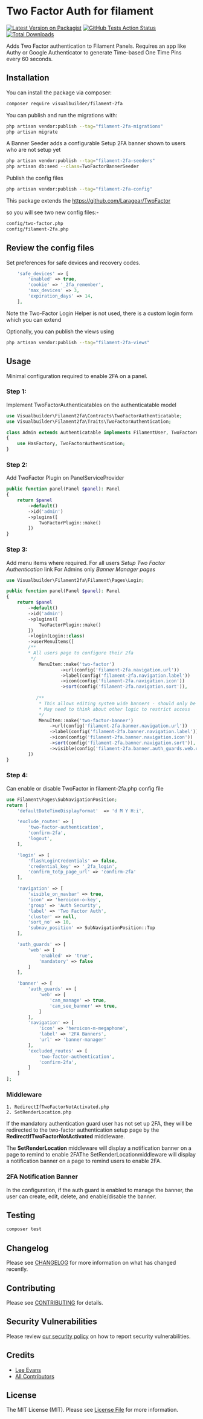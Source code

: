 # Two Factor Auth for filament

[![Latest Version on Packagist](https://img.shields.io/packagist/v/visualbuilder/filament-2fa.svg?style=flat-square)](https://packagist.org/packages/visualbuilder/filament-2fa)
[![GitHub Tests Action Status](https://img.shields.io/github/actions/workflow/status/visualbuilder/filament-2fa/run-tests.yml?branch=main&label=tests&style=flat-square)](https://github.com/visualbuilder/filament-2fa/actions?query=workflow%3Arun-tests+branch%3Amain)
[![Total Downloads](https://img.shields.io/packagist/dt/visualbuilder/filament-2fa.svg?style=flat-square)](https://packagist.org/packages/visualbuilder/filament-2fa)


Adds Two Factor authentication to Filament Panels. 
Requires an app like Authy or Google Authenticator to generate Time-based One Time Pins every 60 seconds.



## Installation

You can install the package via composer:

```bash
composer require visualbuilder/filament-2fa
```

You can publish and run the migrations with:

```bash
php artisan vendor:publish --tag="filament-2fa-migrations"
php artisan migrate
```

A Banner Seeder adds a configurable Setup 2FA banner shown to users who are not setup yet
```bash
php artisan vendor:publish --tag="filament-2fa-seeders"
php artisan db:seed --class=TwoFactorBannerSeeder
```

Publish the config files
```bash
php artisan vendor:publish --tag="filament-2fa-config"
```
This package extends the https://github.com/Laragear/TwoFactor

so you will see two new config files:-
```bash
config/two-factor.php
config/filament-2fa.php
```

## Review the config files
Set preferences for safe devices and recovery codes.


```php
    'safe_devices' => [
        'enabled' => true,
        'cookie' => '_2fa_remember',
        'max_devices' => 3,
        'expiration_days' => 14,
    ],
```

Note the  Two-Factor Login Helper is not used, there is a custom login form which you can extend


Optionally, you can publish the views using
```bash
php artisan vendor:publish --tag="filament-2fa-views"
```


## Usage
Minimal configuration required to enable 2FA on a panel.

### Step 1:

Implement TwoFactorAuthenticatables on the authenticatable model

```php
use Visualbuilder\Filament2fa\Contracts\TwoFactorAuthenticatable;
use Visualbuilder\Filament2fa\Traits\TwoFactorAuthentication;

class Admin extends Authenticatable implements FilamentUser, TwoFactorAuthenticatable
{
    use HasFactory, TwoFactorAuthentication;
}
```

### Step 2:

Add TwoFactor Plugin on PanelServiceProvider

```php
public function panel(Panel $panel): Panel
{
    return $panel
        ->default()
        ->id('admin')
        ->plugins([
            TwoFactorPlugin::make()
        ])
}
```

### Step 3:

Add menu items where required.
For all users  *Setup Two Factor Authentication* link 
For Admins only *Banner Manager pages*


```php
use Visualbuilder\Filament2fa\Filament\Pages\Login;

public function panel(Panel $panel): Panel
{
    return $panel
        ->default()
        ->id('admin')
        ->plugins([
            TwoFactorPlugin::make()
        ])
        ->login(Login::class)
        ->userMenuItems([
        /**
        * All users page to configure their 2fa
         */
            MenuItem::make('two-factor')
                    ->url(config('filament-2fa.navigation.url'))
                    ->label(config('filament-2fa.navigation.label'))
                    ->icon(config('filament-2fa.navigation.icon'))
                    ->sort(config('filament-2fa.navigation.sort')),
                
           /**
            * This allows editing system wide banners - should only be available to admins 
            * May need to think about other logic to restrict access
            */
            MenuItem::make('two-factor-banner')
                ->url(config('filament-2fa.banner.navigation.url'))
                ->label(config('filament-2fa.banner.navigation.label'))
                ->icon(config('filament-2fa.banner.navigation.icon'))
                ->sort(config('filament-2fa.banner.navigation.sort')),
                ->visible(config('filament-2fa.banner.auth_guards.web.can_manage')),
        ])
}
```

### Step 4:

Can enable or disable TwoFactor in filament-2fa.php config file

```php
use Filament\Pages\SubNavigationPosition;
return [
    'defaultDateTimeDisplayFormat'  => 'd M Y H:i',

    'exclude_routes' => [
        'two-factor-authentication',
        'confirm-2fa',
        'logout',
    ],

    'login' => [
        'flashLoginCredentials' => false,
        'credential_key' => '_2fa_login',
        'confirm_totp_page_url' => 'confirm-2fa'
    ],

    'navigation' => [
        'visible_on_navbar' => true,
        'icon' => 'heroicon-o-key',
        'group' => 'Auth Security',
        'label' => 'Two Factor Auth',
        'cluster' => null,
        'sort_no' => 10,
        'subnav_position' => SubNavigationPosition::Top
    ],

    'auth_guards' => [
        'web' => [
            'enabled' => 'true', 
            'mandatory' => false
        ]
    ],

    'banner' => [        
        'auth_guards' => [
            'web' => [
                'can_manage' => true,
                'can_see_banner' => true,
            ]
        ],
        'navigation' => [
            'icon' => 'heroicon-m-megaphone',
            'label' => '2FA Banners',
            'url' => 'banner-manager'
        ],
        'excluded_routes' => [
            'two-factor-authentication',
            'confirm-2fa',
        ]
    ]
];
```

### Middleware
```
1. RedirectIfTwoFactorNotActivated.php
2. SetRenderLocation.php
```
If the mandatory authentication guard user has not set up 2FA, they will be redirected to the two-factor authentication setup page by the **RedirectIfTwoFactorNotActivated** middleware.

The **SetRenderLocation** middleware will display a notification banner on a page to remind to enable 2FAThe SetRenderLocationmiddleware will display a notification banner on a page to remind users to enable 2FA.

### 2FA Notification Banner
In the configuration, if the auth guard is enabled to manage the banner, the user can create, edit, delete, and enable/disable the banner. 

## Testing

```bash
composer test
```

## Changelog

Please see [CHANGELOG](CHANGELOG.md) for more information on what has changed recently.

## Contributing

Please see [CONTRIBUTING](.github/CONTRIBUTING.md) for details.

## Security Vulnerabilities

Please review [our security policy](../../security/policy) on how to report security vulnerabilities.

## Credits

- [Lee Evans](https://github.com/lee)
- [All Contributors](../../contributors)

## License

The MIT License (MIT). Please see [License File](LICENSE.md) for more information.
